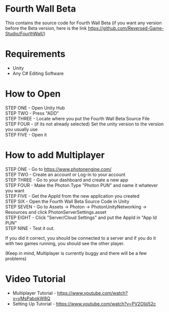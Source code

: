 # Fourth Wall Beta

This contains the source code for Fourth Wall Beta (if you want any version before the Beta version, here is the link https://github.com/Reversed-Game-Studio/FourthWall/)

# Requirements
- Unity
- Any C# Editing Software

# How to Open
STEP ONE - Open Unity Hub                                                     
STEP TWO - Press "ADD"                                                                               
STEP THREE - Locate where you put the Fourth Wall Beta Source File                                   
STEP FOUR - (if its not already selected) Set the unity version to the version you usually use       
STEP FIVE - Open it                                                                                   

# How to add Multiplayer
STEP ONE - Go to https://www.photonengine.com/                                                       
STEP TWO - Create an account or Log-in to your account                                               
STEP THREE - Go to your dashboard and create a new app                                               
STEP FOUR - Make the Photon Type "Photon PUN" and name it whatever you want                           
STEP FIVE - Get the AppId from the new application you created                                       
STEP SIX - Open the Fourth Wall Beta Source Code in Unity                                             
STEP SEVEN - Go to Assets -> Photon -> PhotonUnityNetworking -> Resources and click PhotonServerSettings.asset                                                                           
STEP EIGHT - Click "Server/Cloud Settings" and put the AppId in "App Id PUN"                         
STEP NINE - Test it out.                                                                             

If you did it correct, you should be connected to a server and if you do it with two games running, you should see the other player.

(Keep in mind, Multiplayer is currently buggy and there will be a few problems)

# Video Tutorial

- Multiplayer Tutorial - https://www.youtube.com/watch?v=yMsPabokW8Q
- Setting Up Tutorial - https://www.youtube.com/watch?v=PV2OIjjj52c
